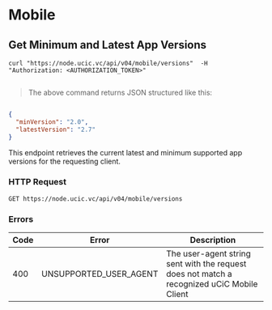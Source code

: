 # Mobile

## Get Minimum and Latest App Versions

```shell
curl "https://node.ucic.vc/api/v04/mobile/versions"  -H "Authorization: <AUTHORIZATION_TOKEN>"
```
```javascript

```

> The above command returns JSON structured like this:

```json

{
  "minVersion": "2.0",
  "latestVersion": "2.7"
}

```

This endpoint retrieves the current latest and minimum supported app versions for the requesting client. 

### HTTP Request

`GET https://node.ucic.vc/api/v04/mobile/versions`

### Errors

| Code | Error   | Description           |
| --------- | ------ | --------------------- |
| 400      | UNSUPPORTED_USER_AGENT | The user-agent string sent with the request does not match a recognized uCiC Mobile Client |